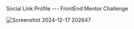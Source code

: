 Social Link Profile --- FrontEnd Mentor Challenge

![Screenshot 2024-12-17 202647](https://github.com/user-attachments/assets/53ce8fd9-34fc-4676-b8cf-2bb80ce17df3)
